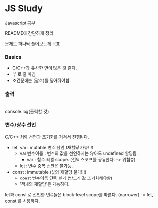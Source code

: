 # JS Study

Javascript 공부

README에 간단하게 정리

문제도 하나씩 풀어보는게 목표

### Basics
- C/C++과 유사한 면이 많은 것 같다.
- ';' 로 줄 마침
- 조건문에는 (괄호)를 달아줘야함.

### 출력
<br>console.log(출력할 것)</br>

### 변수/상수 선언
C/C++ 처럼 선언과 초기화를 거쳐서 진행된다.
- let, var : mutable 변수 선언 (재할당 가능!!!)
	- var 변수이름 : 변수의 값을 선언하지는 않아도 undefined 할당됨.
		- var : 함수 레벨 scope. (전역 스코프를 공유한다. -> 위험성) 
	- let : 변수 중복 선언은 불가능.
- const : immutable (값의 재할당 불가!!!)
	- const 변수이름 단독 불가 (반드시 값 초기화해야함)
	- '객체의 재할당'은 가능하다.

let과 const 로 선언한 변수들은 block-level scope를 따른다. (narrower)
-> let, const 를 사용하자.

